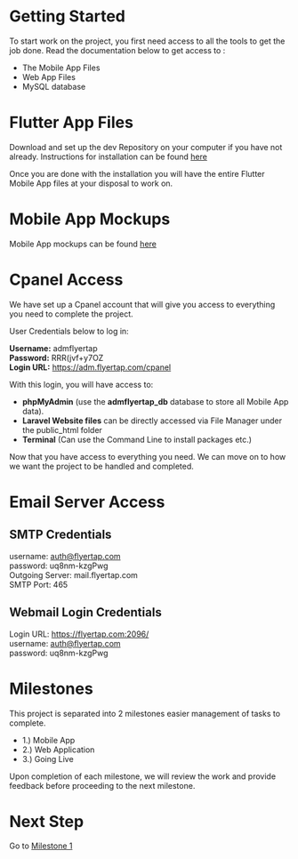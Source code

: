 # Getting Started
To start work on the project, you first need access to all the tools to get the job done.
Read the documentation below to get access to :
- The Mobile App Files
- Web App Files
- MySQL database

# Flutter App Files
Download and set up the dev Repository on your computer if you have not already.
Instructions for installation can be found [here](https://github.com/702Padmin/Flyertap-Distributor/blob/dev/Installation.md)

Once you are done with the installation you will have the entire Flutter Mobile App files at your disposal to  work on.

# Mobile App Mockups
Mobile App mockups can be found [here](https://www.figma.com/file/mQ24o5iLIDgja7tvfbPo6y/run-tracker-app---login-dashboard?type=design&node-id=0%3A1&mode=design&t=hgDmbTW2cmFXXeVi-1)

# Cpanel Access
We have set up a Cpanel account that will give you access to everything you need to complete the project.

User Credentials below to log in:

**Username:** admflyertap <br>
**Password:** RRR(jvf+y7OZ  <br>
**Login URL:** https://adm.flyertap.com/cpanel

With this login, you will have access to:
- **phpMyAdmin** (use the **admflyertap_db** database to store all Mobile App data).
- **Laravel Website files** can be directly accessed via File Manager under the public_html folder
- **Terminal** (Can use the Command Line to install packages etc.)

Now that you have access to everything you need. We can move on to how we want the project to be handled and completed.

# Email Server Access
## SMTP Credentials
username: auth@flyertap.com <br>
password: uq8nm-kzgPwg <br>
Outgoing Server: mail.flyertap.com <br>
SMTP Port: 465

## Webmail Login Credentials
Login URL: https://flyertap.com:2096/ <br>
username: auth@flyertap.com <br>
password: uq8nm-kzgPwg <br>

# Milestones
This project is separated into 2 milestones easier management of tasks to complete.

- 1.) Mobile App
- 2.) Web Application
- 3.) Going Live

Upon completion of each milestone, we will review the work and provide feedback before proceeding to the next milestone.


# Next Step
Go to [Milestone 1](https://github.com/702Padmin/Flyertap-Distributor/blob/dev/Milestone1.md)

